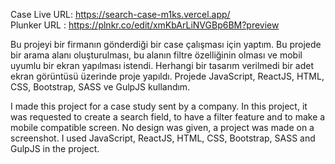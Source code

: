 Case Live URL:  https://search-case-m1ks.vercel.app/ <br>
Plunker URL : https://plnkr.co/edit/xmKbArLiNVGBp6BM?preview


Bu projeyi bir firmanın gönderdiği bir case çalışması için yaptım. Bu projede bir arama alanı oluşturulması, bu alanın filtre özelliğinin olması ve mobil uyumlu bir ekran yapılması istendi. Herhangi bir tasarım verilmedi bir adet ekran görüntüsü üzerinde proje yapıldı.
Projede JavaScript, ReactJS, HTML, CSS, Bootstrap, SASS ve GulpJS kullandım. 

I made this project for a case study sent by a company. In this project, it was requested to create a search field, to have a filter feature and to make a mobile compatible screen. No design was given, a project was made on a screenshot.
I used JavaScript, ReactJS, HTML, CSS, Bootstrap, SASS and GulpJS in the project.
